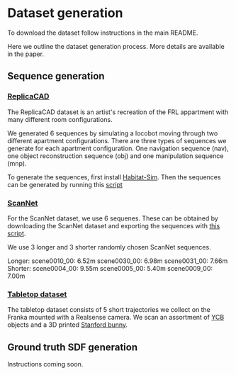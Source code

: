 # Dataset generation

To download the dataset follow instructions in the main README.

Here we outline the dataset generation process. More details are available in the paper.

## Sequence generation

### [ReplicaCAD](https://aihabitat.org/datasets/replica_cad/)

The ReplicaCAD dataset is an artist's recreation of the FRL appartment with many different room configurations. 

We generated 6 sequences by simulating a locobot moving through two different apartment configurations. There are three types of sequences we generate for each apartment configuration. One navigation sequence (nav), one object reconstruction sequence (obj) and one manipulation sequence (mnp).

To generate the sequences, first install [Habitat-Sim](https://github.com/facebookresearch/habitat-sim). Then the sequences can be generated by running this [script](https://drive.google.com/file/d/15ZLZQ5KNvb-jdhTAXrgkHRzOLGcMSCnW/view?usp=sharing)

### [ScanNet](http://www.scan-net.org/)

For the ScanNet dataset, we use 6 sequenes. These can be obtained by downloading the ScanNet dataset and exporting the sequences with [this script](https://github.com/ScanNet/ScanNet/tree/master/SensReader/python).

We use 3 longer and 3 shorter randomly chosen ScanNet sequences. 

Longer:
scene0010_00: 6.52m
scene0030_00: 6.98m
scene0031_00: 7.66m
Shorter:
scene0004_00: 9.55m
scene0005_00: 5.40m
scene0009_00: 7.00m

### [Tabletop dataset](https://drive.google.com/file/d/1tncMjkFLNlCZztTHwhO6Hn6EoEevGBDL/view?usp=sharing)

The tabletop dataset consists of 5 short trajectories we collect on the Franka mounted with a Realsense camera. We scan an assortment of [YCB](https://www.ycbbenchmarks.com/object-set/) objects and a 3D printed [Stanford bunny](http://graphics.stanford.edu/data/3Dscanrep/).

## Ground truth SDF generation

Instructions coming soon.

<!-- The sequences are accompanied by ground truth SDF voxel grids with a voxel size of 1cm.

### ReplicaCAD

We generate the full SDF by composing the SDF for the stage (empty room) and all objects in the scene. 

First, we use habitat-sim to generate the SDF for the stage.

To generate an SDF run:
```
cd coordModels
python datasets/replicaCAD.py
```

### ScanNet

When building habitat-sim from source, be sure to use the `vhacd` flag:
```
python setup.py install --vhacd --bullet --with-cuda
```

Stage SDF is generated by pressing y in habitat c++ viewer. 
For Replica-CAD, use `m_dim = 1300` for 1cm voxel size and `mdim = 512` for 2.5cm voxel size.

To open the viewer run with `apt_3`: 
```
./build/viewer --dataset /path/to/replica_cad/replicaCAD.scene_dataset_config.json --enable-physics -- apt_3
```
Then press the y key to save the stage SDF. You must create a directory `sdf` first. It will save a `sdf.txt` and `transform.txt` file.

Then create directory in habitat-sdfs for the sequence, with the `sdf.txt` and `transform.txt` files. Run the script `coordModels/dataset/examples/scannet.py` with the correct sequence name passed.

Then to load a scene into viewer, run:
```
./build/viewer  --enable-physics -- /mnt/sda/ScanNet/scans/scene0000_01/mesh.obj
```
 -->